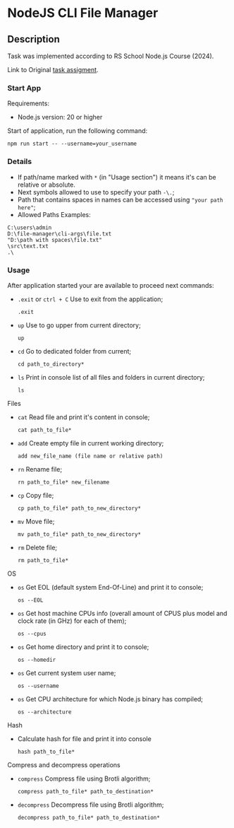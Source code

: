 # NodeJS CLI File Manager

## Description

Task was implemented according to RS School Node.js Course (2024).

Link to Original [task assigment](https://github.com/AlreadyBored/nodejs-assignments/blob/main/assignments/file-manager/assignment.md).

### Start App

Requirements:

- Node.js version: 20 or higher

Start of application, run the following command:

```
npm run start -- --username=your_username
```

### Details

- If path/name marked with `*` (in "Usage section") it means it's can be relative or absolute.
- Next symbols allowed to use to specify your path `-\.`;
- Path that contains spaces in names can be accessed using `"your path here"`;
- Allowed Paths Examples:

```
C:\users\admin
D:\file-manager\cli-args\file.txt
"D:\path with spaces\file.txt"
\src\text.txt
.\
```

### Usage

After application started your are available to proceed next commands:

- `.exit` or `ctrl + C` Use to exit from the application;

  ```
  .exit
  ```

- `up` Use to go upper from current directory;

  ```
  up
  ```

- `cd` Go to dedicated folder from current;

  ```
  cd path_to_directory*
  ```

- `ls` Print in console list of all files and folders in current directory;

  ```
  ls
  ```

Files

- `cat` Read file and print it's content in console;

  ```
  cat path_to_file*
  ```

- `add` Create empty file in current working directory;

  ```
  add new_file_name (file name or relative path)
  ```

- `rn` Rename file;

  ```
  rn path_to_file* new_filename
  ```

- `cp` Copy file;

  ```
  cp path_to_file* path_to_new_directory*
  ```

- `mv` Move file;

  ```
  mv path_to_file* path_to_new_directory*
  ```

- `rm` Delete file;

  ```
  rm path_to_file*
  ```

OS

- `os` Get EOL (default system End-Of-Line) and print it to console;

  ```
  os --EOL
  ```

- `os` Get host machine CPUs info (overall amount of CPUS plus model and clock rate (in GHz) for each of them);

  ```
  os --cpus
  ```

- `os` Get home directory and print it to console;

  ```
  os --homedir
  ```

- `os` Get current system user name;

  ```
  os --username
  ```

- `os` Get CPU architecture for which Node.js binary has compiled;

  ```
  os --architecture
  ```

Hash

- Calculate hash for file and print it into console

  ```
  hash path_to_file*
  ```

Compress and decompress operations

- `compress` Compress file using Brotli algorithm;

  ```
  compress path_to_file* path_to_destination*
  ```

- `decompress` Decompress file using Brotli algorithm;

  ```
  decompress path_to_file* path_to_destination*
  ```

